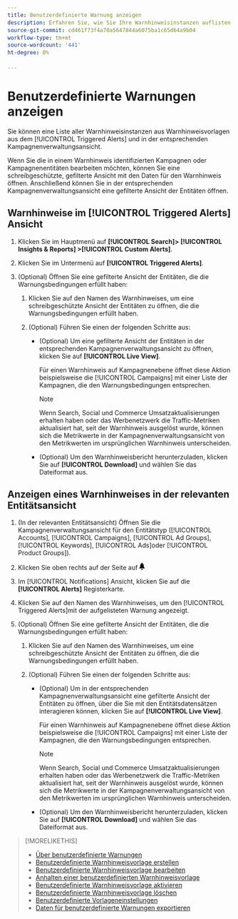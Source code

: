 ```yaml
---
title: Benutzerdefinierte Warnung anzeigen
description: Erfahren Sie, wie Sie Ihre Warnhinweisinstanzen auflisten.
source-git-commit: cd461f73f4a70a5647844a6075ba1c65d64a9b04
workflow-type: tm+mt
source-wordcount: '441'
ht-degree: 0%

---
```


# Benutzerdefinierte Warnungen anzeigen

Sie können eine Liste aller Warnhinweisinstanzen aus Warnhinweisvorlagen aus dem [!UICONTROL Triggered Alerts] und in der entsprechenden Kampagnenverwaltungsansicht.

Wenn Sie die in einem Warnhinweis identifizierten Kampagnen oder Kampagnenentitäten bearbeiten möchten, können Sie eine schreibgeschützte, gefilterte Ansicht mit den Daten für den Warnhinweis öffnen. Anschließend können Sie in der entsprechenden Kampagnenverwaltungsansicht eine gefilterte Ansicht der Entitäten öffnen.

## Warnhinweise im [!UICONTROL Triggered Alerts] Ansicht

1. Klicken Sie im Hauptmenü auf **[!UICONTROL Search]> [!UICONTROL Insights & Reports] >[!UICONTROL Custom Alerts]**.

1. Klicken Sie im Untermenü auf **[!UICONTROL Triggered Alerts]**.

1. (Optional) Öffnen Sie eine gefilterte Ansicht der Entitäten, die die Warnungsbedingungen erfüllt haben:

   1. Klicken Sie auf den Namen des Warnhinweises, um eine schreibgeschützte Ansicht der Entitäten zu öffnen, die die Warnungsbedingungen erfüllt haben.

   1. (Optional) Führen Sie einen der folgenden Schritte aus:

      * (Optional) Um eine gefilterte Ansicht der Entitäten in der entsprechenden Kampagnenverwaltungsansicht zu öffnen, klicken Sie auf **[!UICONTROL Live View]**.

         Für einen Warnhinweis auf Kampagnenebene öffnet diese Aktion beispielsweise die [!UICONTROL Campaigns] mit einer Liste der Kampagnen, die den Warnungsbedingungen entsprechen.

         >[!NOTE]
         >
         >Wenn Search, Social und Commerce Umsatzaktualisierungen erhalten haben oder das Werbenetzwerk die Traffic-Metriken aktualisiert hat, seit der Warnhinweis ausgelöst wurde, können sich die Metrikwerte in der Kampagnenverwaltungsansicht von den Metrikwerten im ursprünglichen Warnhinweis unterscheiden.

      * (Optional) Um den Warnhinweisbericht herunterzuladen, klicken Sie auf **[!UICONTROL Download]** und wählen Sie das Dateiformat aus.

## Anzeigen eines Warnhinweises in der relevanten Entitätsansicht

1. (In der relevanten Entitätsansicht) Öffnen Sie die Kampagnenverwaltungsansicht für den Entitätstyp ([!UICONTROL Accounts], [!UICONTROL Campaigns], [!UICONTROL Ad Groups], [!UICONTROL Keywords], [!UICONTROL Ads]oder [!UICONTROL Product Groups]).

1. Klicken Sie oben rechts auf der Seite auf ![Benachrichtigungen](/help/search-social-commerce/assets/notifications-panel.png "Benachrichtigungen")

1. Im [!UICONTROL Notifications] Ansicht, klicken Sie auf die **[!UICONTROL Alerts]** Registerkarte.

1. Klicken Sie auf den Namen des Warnhinweises, um den [!UICONTROL Triggered Alerts]mit der aufgelisteten Warnung angezeigt.

1. (Optional) Öffnen Sie eine gefilterte Ansicht der Entitäten, die die Warnungsbedingungen erfüllt haben:

   1. Klicken Sie auf den Namen des Warnhinweises, um eine schreibgeschützte Ansicht der Entitäten zu öffnen, die die Warnungsbedingungen erfüllt haben.

   1. (Optional) Führen Sie einen der folgenden Schritte aus:

      * (Optional) Um in der entsprechenden Kampagnenverwaltungsansicht eine gefilterte Ansicht der Entitäten zu öffnen, über die Sie mit den Entitätsdatensätzen interagieren können, klicken Sie auf **[!UICONTROL Live View]**.

         Für einen Warnhinweis auf Kampagnenebene öffnet diese Aktion beispielsweise die [!UICONTROL Campaigns] mit einer Liste der Kampagnen, die den Warnungsbedingungen entsprechen.

         >[!NOTE]
         >
         >Wenn Search, Social und Commerce Umsatzaktualisierungen erhalten haben oder das Werbenetzwerk die Traffic-Metriken aktualisiert hat, seit der Warnhinweis ausgelöst wurde, können sich die Metrikwerte in der Kampagnenverwaltungsansicht von den Metrikwerten im ursprünglichen Warnhinweis unterscheiden.

      * (Optional) Um den Warnhinweisbericht herunterzuladen, klicken Sie auf **[!UICONTROL Download]** und wählen Sie das Dateiformat aus.


>[!MORELIKETHIS]
>
>* [Über benutzerdefinierte Warnungen](alert-about.md)
>* [Benutzerdefinierte Warnhinweisvorlage erstellen](alert-template-create.md)
>* [Benutzerdefinierte Warnhinweisvorlage bearbeiten](alert-template-edit.md)
>* [Anhalten einer benutzerdefinierten Warnhinweisvorlage](alert-template-pause.md)
>* [Benutzerdefinierte Warnhinweisvorlage aktivieren](alert-template-activate.md)
>* [Benutzerdefinierte Warnhinweisvorlage löschen](alert-template-delete.md)
>* [Benutzerdefinierte Vorlageneinstellungen](alert-template-settings.md)
>* [Daten für benutzerdefinierte Warnungen exportieren](alert-export-data.md)

